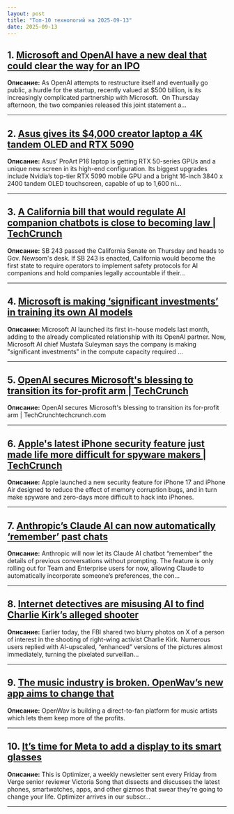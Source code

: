 ```yaml
---
layout: post
title: "Топ-10 технологий на 2025-09-13"
date: 2025-09-13
---
```


## 1. [Microsoft and OpenAI have a new deal that could clear the way for an IPO](https://www.theverge.com/news/776884/openai-microsoft-mou)

**Описание:** As OpenAI attempts to restructure itself and eventually go public, a hurdle for the startup, recently valued at $500 billion, is its increasingly complicated partnership with Microsoft.  On Thursday afternoon, the two companies released this joint statement a…

---

## 2. [Asus gives its $4,000 creator laptop a 4K tandem OLED and RTX 5090](https://www.theverge.com/news/776667/asus-proart-p16-laptop-creators-nvidia-rtx-5090-4k-price-specs)

**Описание:** Asus’ ProArt P16 laptop is getting RTX 50-series GPUs and a unique new screen in its high-end configuration. Its biggest upgrades include Nvidia’s top-tier RTX 5090 mobile GPU and a bright 16-inch 3840 x 2400 tandem OLED touchscreen, capable of up to 1,600 ni…

---

## 3. [A California bill that would regulate AI companion chatbots is close to becoming law | TechCrunch](https://techcrunch.com/2025/09/11/a-california-bill-that-would-regulate-ai-companion-chatbots-is-close-to-becoming-law/)

**Описание:** SB 243 passed the California Senate on Thursday and heads to Gov. Newsom's desk. If SB 243 is enacted, California would become the first state to require operators to implement safety protocols for AI companions and hold companies legally accountable if their…

---

## 4. [Microsoft is making ‘significant investments’ in training its own AI models](https://www.theverge.com/report/776853/microsoft-ai-training-capacity-investments-in-house-models)

**Описание:** Microsoft AI launched its first in-house models last month, adding to the already complicated relationship with its OpenAI partner. Now, Microsoft AI chief Mustafa Suleyman says the company is making "significant investments" in the compute capacity required …

---

## 5. [OpenAI secures Microsoft's blessing to transition its for-profit arm | TechCrunch](https://techcrunch.com/2025/09/11/openai-secures-microsofts-blessing-to-transition-its-for-profit-arm/)

**Описание:** OpenAI secures Microsoft's blessing to transition its for-profit arm | TechCrunchtechcrunch.com

---

## 6. [Apple's latest iPhone security feature just made life more difficult for spyware makers | TechCrunch](https://techcrunch.com/2025/09/11/apples-latest-iphone-security-feature-just-made-life-more-difficult-for-spyware-makers/)

**Описание:** Apple launched a new security feature for iPhone 17 and iPhone Air designed to reduce the effect of memory corruption bugs, and in turn make spyware and zero-days more difficult to hack into iPhones.

---

## 7. [Anthropic’s Claude AI can now automatically ‘remember’ past chats](https://www.theverge.com/news/776827/anthropic-claude-ai-memory-upgrade-team-enterprise)

**Описание:** Anthropic will now let its Claude AI chatbot “remember” the details of previous conversations without prompting. The feature is only rolling out for Team and Enterprise users for now, allowing Claude to automatically incorporate someone’s preferences, the con…

---

## 8. [Internet detectives are misusing AI to find Charlie Kirk’s alleged shooter](https://www.theverge.com/news/776793/charlie-kirk-fbi-person-of-interest-photos-shooter)

**Описание:** Earlier today, the FBI shared two blurry photos on X of a person of interest in the shooting of right-wing activist Charlie Kirk. Numerous users replied with AI-upscaled, “enhanced” versions of the pictures almost immediately, turning the pixelated surveillan…

---

## 9. [The music industry is broken. OpenWav’s new app aims to change that](https://techcrunch.com/2025/09/11/the-music-industry-is-broken-openwavs-new-app-aims-to-change-that/)

**Описание:** OpenWav is building a direct-to-fan platform for music artists which lets them keep more of the profits.

---

## 10. [It’s time for Meta to add a display to its smart glasses](https://www.theverge.com/optimizer-newsletter/776772/optimizer-newsletter-meta-connect-ray-ban-oakley-smart-glasses)

**Описание:** This is Optimizer, a weekly newsletter sent every Friday from Verge senior reviewer Victoria Song that dissects and discusses the latest phones, smartwatches, apps, and other gizmos that swear they're going to change your life. Optimizer arrives in our subscr…

---

